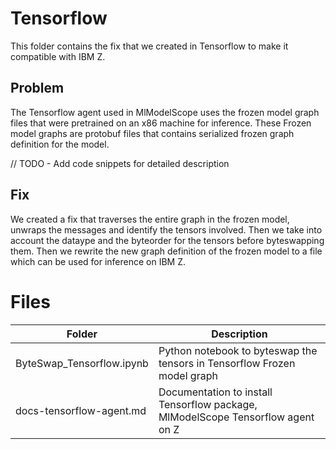# Tensorflow
This folder contains the fix that we created in Tensorflow to make it compatible with IBM Z.

## Problem
The Tensorflow agent used in MlModelScope uses the frozen model graph files that were pretrained on an x86 machine for inference. These Frozen model graphs are protobuf files that contains serialized frozen graph definition for the model. 

// TODO - Add code snippets for detailed description

## Fix
We created a fix that traverses the entire graph in the frozen model, unwraps the messages and identify the tensors involved. Then we take into account the dataype and the byteorder for the tensors before byteswapping them. Then we rewrite the new graph definition of the frozen model to a file which can be used for inference on IBM Z.

# Files
| Folder | Description |
|---|---|
| ByteSwap_Tensorflow.ipynb | Python notebook to byteswap the tensors in Tensorflow Frozen model graph |
| docs-tensorflow-agent.md | Documentation to install Tensorflow package, MlModelScope Tensorflow agent on Z |